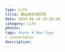 ```yaml
---
type: Life
title: 網站終於架好啦
date: 2018-06-24 16:45:20
category: Life
photos:
tags: #open # New Page
- consectetur
description: 
---
```



